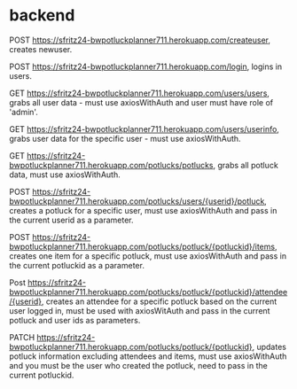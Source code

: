 # backend
POST https://sfritz24-bwpotluckplanner711.herokuapp.com/createuser, creates newuser.

POST https://sfritz24-bwpotluckplanner711.herokuapp.com/login, logins in users.

GET https://sfritz24-bwpotluckplanner711.herokuapp.com/users/users, grabs all user data - must use axiosWithAuth and user must have role of 'admin'.

GET https://sfritz24-bwpotluckplanner711.herokuapp.com/users/userinfo, grabs user data for the specific user - must use axiosWithAuth.

GET https://sfritz24-bwpotluckplanner711.herokuapp.com/potlucks/potlucks, grabs all potluck data, must use axiosWithAuth.

POST https://sfritz24-bwpotluckplanner711.herokuapp.com/potlucks/users/{userid}/potluck, creates a potluck for a specific user, must use axiosWithAuth and pass in the current userid as a parameter.

POST https://sfritz24-bwpotluckplanner711.herokuapp.com/potlucks/potluck/{potluckid}/items, creates one item for a specific potluck, must use axiosWithAuth and pass in the current potluckid as a parameter.

Post https://sfritz24-bwpotluckplanner711.herokuapp.com/potlucks/potluck/{potluckid}/attendee/{userid}, creates an attendee for a specific potluck based on the current user logged in, must be used with axiosWitAuth and pass in the current potluck and user ids as parameters.

PATCH https://sfritz24-bwpotluckplanner711.herokuapp.com/potlucks/potluck/{potluckid}, updates potluck information excluding attendees and items, must use axiosWithAuth and you must be the user who created the potluck, need to pass in the current potluckid.